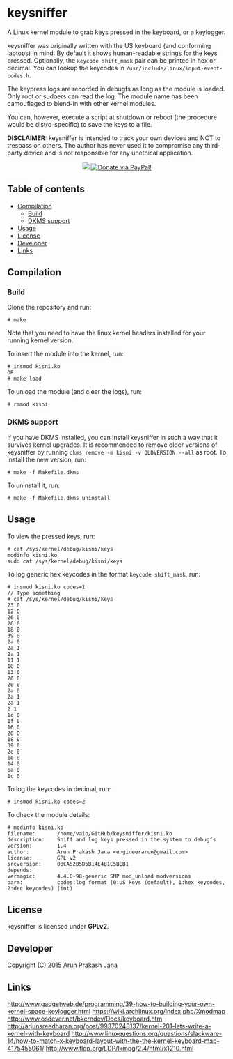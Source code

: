 # keysniffer
A Linux kernel module to grab keys pressed in the keyboard, or a keylogger.

keysniffer was originally written with the US keyboard (and conforming laptops) in mind. By default it shows human-readable strings for the keys pressed. Optionally, the `keycode shift_mask` pair can be printed in hex or decimal. You can lookup the keycodes in `/usr/include/linux/input-event-codes.h`.

The keypress logs are recorded in debugfs as long as the module is loaded. Only root or sudoers can read the log. The module name has been camouflaged to blend-in with other kernel modules.

You can, however, execute a script at shutdown or reboot (the procedure would be distro-specific) to save the keys to a file.

**DISCLAIMER:** keysniffer is intended to track your own devices and NOT to trespass on others. The author has never used it to compromise any third-party device and is not responsible for any unethical application.

<p align="center">
<a href="https://saythanks.io/to/jarun"><img src="https://img.shields.io/badge/say-thanks!-ff69b4.svg" /></a>
<a href="https://www.paypal.com/cgi-bin/webscr?cmd=_s-xclick&hosted_button_id=RMLTQ76JSXJ4Q"><img src="https://img.shields.io/badge/Donate-$5-green.svg" alt="Donate via PayPal!" /></a>
</p>

## Table of contents

- [Compilation](#compilation)
    - [Build](#build)
    - [DKMS support](#dkms-support)
- [Usage](#usage)
- [License](#license)
- [Developer](#developer)
- [Links](#links)

## Compilation
### Build
Clone the repository and run:

    # make
Note that you need to have the linux kernel headers installed for your running kernel version.

To insert the module into the kernel, run:

    # insmod kisni.ko
    OR
    # make load

To unload the module (and clear the logs), run:

    # rmmod kisni

### DKMS support
If you have DKMS installed, you can install keysniffer in such a way that it survives kernel upgrades. It is recommended to remove older versions of keysniffer by running `dkms remove -m kisni -v OLDVERSION --all` as root. To install the new version, run:

    # make -f Makefile.dkms

To uninstall it, run:

    # make -f Makefile.dkms uninstall

## Usage
To view the pressed keys, run:

```
# cat /sys/kernel/debug/kisni/keys
modinfo kisni.ko
sudo cat /sys/kernel/debug/kisni/keys
```

To log generic hex keycodes in the format `keycode shift_mask`, run:

```
# insmod kisni.ko codes=1
// Type something
# cat /sys/kernel/debug/kisni/keys
23 0
12 0
26 0
26 0
18 0
39 0
2a 0
2a 1
2a 1
11 1
18 0
13 0
26 0
20 0
2a 0
2a 1
2a 1
2 1
1c 0
1f 0
16 0
20 0
18 0
39 0
2e 0
1e 0
14 0
6a 0
1c 0
```

To log the keycodes in decimal, run:

    # insmod kisni.ko codes=2

To check the module details:

```
# modinfo kisni.ko
filename:       /home/vaio/GitHub/keysniffer/kisni.ko
description:    Sniff and log keys pressed in the system to debugfs
version:        1.4
author:         Arun Prakash Jana <engineerarun@gmail.com>
license:        GPL v2
srcversion:     08CA52B5D5B14E4B1C5BEB1
depends:
vermagic:       4.4.0-98-generic SMP mod_unload modversions
parm:           codes:log format (0:US keys (default), 1:hex keycodes, 2:dec keycodes) (int)
```

## License
keysniffer is licensed under **GPLv2**.

## Developer
Copyright (C) 2015 [Arun Prakash Jana](mailto:engineerarun@gmail.com)

## Links
http://www.gadgetweb.de/programming/39-how-to-building-your-own-kernel-space-keylogger.html
https://wiki.archlinux.org/index.php/Xmodmap
http://www.osdever.net/bkerndev/Docs/keyboard.htm
http://arjunsreedharan.org/post/99370248137/kernel-201-lets-write-a-kernel-with-keyboard
http://www.linuxquestions.org/questions/slackware-14/how-to-match-x-keyboard-layout-with-the-the-kernel-keyboard-map-4175455061/
http://www.tldp.org/LDP/lkmpg/2.4/html/x1210.html
